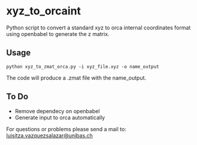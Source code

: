 # xyz_to_orcaint
Python script to convert a standard xyz to orca internal coordinates format using openbabel to generate the z matrix.

## Usage
```
python xyz_to_zmat_orca.py -i xyz_file.xyz -o name_output
```
The code will produce a .zmat file with the name_output. 
## To Do
- Remove dependecy on openbabel
- Generate input to orca automatically

For questions or problems please send a mail to: luisitza.vazquezsalazar@unibas.ch
